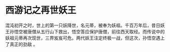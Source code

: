 # 西游记之再世妖王


   混沌初开之时，世上的第一只妖降世，名元蒂，被奉为妖祖。千百万年后，昔日妖王孙悟空被唐僧从五行山下救出，悟空答应保护唐僧，前往西天取经。而传说中的妖祖元蒂再次现世，三界岌岌可危。两代妖王注定终极一战，但这次，孙悟空遇上了真正的劲敌 。

